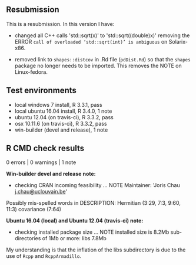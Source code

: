 ## Resubmission
This is a resubmission. In this version I have: 

* changed all C++ calls 'std::sqrt(x)' to 'std::sqrt((double)x)' removing the ERROR `call of overloaded ‘std::sqrt(int)’ is ambiguous` on Solarix-x86. 

* removed link to `shapes::distcov` in .Rd file (`pdDist.Rd`) so that the `shapes` package no longer needs to be imported. This removes the NOTE on Linux-fedora.

## Test environments

* local windows 7 install, R 3.3.1, pass
* local ubuntu 16.04 install, R 3.4.0, 1 note
* ubuntu 12.04 (on travis-ci), R 3.3.2, pass
* osx 10.11.6 (on travis-ci), R 3.3.2, pass
* win-builder (devel and release), 1 note

## R CMD check results

0 errors | 0 warnings | 1 note

**Win-builder devel and release note:**

* checking CRAN incoming feasibility ... NOTE
Maintainer: 'Joris Chau <j.chau@uclouvain.be>'

Possibly mis-spelled words in DESCRIPTION:
  Hermitian (3:29, 7:3, 9:60, 11:3)
  covariance (7:64)

**Ubuntu 16.04 (local) and Ubuntu 12.04 (travis-ci) note:**

* checking installed package size ... NOTE
  installed size is  8.2Mb
  sub-directories of 1Mb or more:
    libs  7.8Mb
      
My understanding is that the inflation of the libs subdirectory is due to the use of `Rcpp` and `RcppArmadillo`. 


